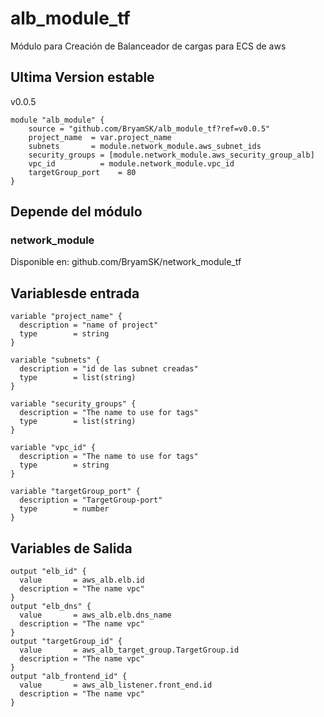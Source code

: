 # alb_module_tf
Módulo para Creación de Balanceador de cargas para ECS de aws
## Ultima Version estable
v0.0.5

```
module "alb_module" {
    source = "github.com/BryamSK/alb_module_tf?ref=v0.0.5"
    project_name  = var.project_name
    subnets       = module.network_module.aws_subnet_ids
    security_groups = [module.network_module.aws_security_group_alb]
    vpc_id          = module.network_module.vpc_id
    targetGroup_port    = 80
}
```
## Depende del módulo
### network_module
Disponible en: github.com/BryamSK/network_module_tf

## Variablesde entrada

```
variable "project_name" {
  description = "name of project"
  type        = string
}

variable "subnets" {
  description = "id de las subnet creadas"
  type        = list(string)
}

variable "security_groups" {
  description = "The name to use for tags"
  type        = list(string)
}

variable "vpc_id" {
  description = "The name to use for tags"
  type        = string
}

variable "targetGroup_port" {
  description = "TargetGroup-port"
  type        = number
}
```
## Variables de Salida
```
output "elb_id" {
  value       = aws_alb.elb.id
  description = "The name vpc"
}
output "elb_dns" {
  value       = aws_alb.elb.dns_name
  description = "The name vpc"
}
output "targetGroup_id" {
  value       = aws_alb_target_group.TargetGroup.id
  description = "The name vpc"
}
output "alb_frontend_id" {
  value       = aws_alb_listener.front_end.id
  description = "The name vpc"
}
```

